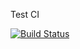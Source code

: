Test CI

[![Build Status](http://ci.fudanchii.net/github.com/fudanchii/ci_test/status.png?branch=master)](http://ci.fudanchii.net/github.com/fudanchii/ci_test)
